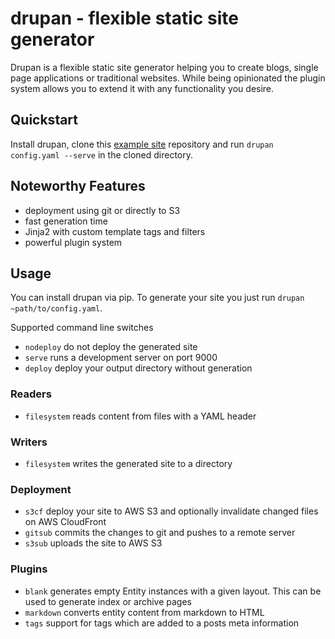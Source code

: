 # drupan - flexible static site generator
Drupan is a flexible static site generator helping you to create blogs, single
page applications or traditional websites. While being opinionated the plugin
system allows you to extend it with any functionality you desire.

## Quickstart
Install drupan, clone this [example site](https://github.com/fallenhitokiri/drupan-template-blog)
repository and run `drupan config.yaml --serve` in the cloned directory.

## Noteworthy Features
- deployment using git or directly to S3
- fast generation time
- Jinja2 with custom template tags and filters
- powerful plugin system

## Usage
You can install drupan via pip. To generate your site you just run
`drupan ~path/to/config.yaml`.

Supported command line switches

- `nodeploy` do not deploy the generated site
- `serve` runs a development server on port 9000
- `deploy` deploy your output directory without generation

### Readers

- `filesystem` reads content from files with a YAML header

### Writers

- `filesystem` writes the generated site to a directory

### Deployment

- `s3cf` deploy your site to AWS S3 and optionally invalidate changed files on
AWS CloudFront
- `gitsub` commits the changes to git and pushes to a remote server
- `s3sub` uploads the site to AWS S3

### Plugins

- `blank` generates empty Entity instances with a given layout. This can be
used to generate index or archive pages
- `markdown` converts entity content from markdown to HTML
- `tags` support for tags which are added to a posts meta information
